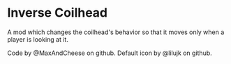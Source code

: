 # Inverse Coilhead

A mod which changes the coilhead's behavior so that it moves only when a player is looking at it.

Code by @MaxAndCheese on github. 
Default icon by @lilujk on github.